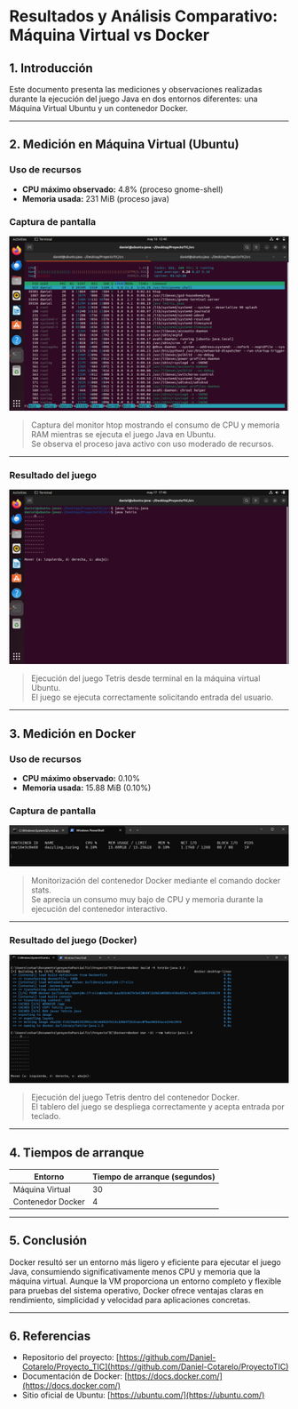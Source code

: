 # Resultados y Análisis Comparativo: Máquina Virtual vs Docker

## 1. Introducción

Este documento presenta las mediciones y observaciones realizadas durante la ejecución del juego Java en dos entornos diferentes: una Máquina Virtual Ubuntu y un contenedor Docker.

---

## 2. Medición en Máquina Virtual (Ubuntu)

### Uso de recursos

- **CPU máximo observado:** 4.8% (proceso gnome-shell)  
- **Memoria usada:** 231 MiB (proceso java)

### Captura de pantalla

![Uso de recursos en VM](captura1.png)  
> Captura del monitor htop mostrando el consumo de CPU y memoria RAM mientras se ejecuta el juego Java en Ubuntu.  
> Se observa el proceso java activo con uso moderado de recursos.

---

### Resultado del juego

![Resultado juego en VM](captura2.png)  
> Ejecución del juego Tetris desde terminal en la máquina virtual Ubuntu.  
> El juego se ejecuta correctamente solicitando entrada del usuario.

---

## 3. Medición en Docker

### Uso de recursos

- **CPU máximo observado:** 0.10%  
- **Memoria usada:** 15.88 MiB (0.10%)

### Captura de pantalla

![Uso de recursos en Docker](captura3.png)   
> Monitorización del contenedor Docker mediante el comando docker stats.  
> Se aprecia un consumo muy bajo de CPU y memoria durante la ejecución del contenedor interactivo.

---

### Resultado del juego (Docker)

![Resultado en Docker](captura4.png) 
> Ejecución del juego Tetris dentro del contenedor Docker.  
> El tablero del juego se despliega correctamente y acepta entrada por teclado.

---

## 4. Tiempos de arranque

| Entorno           | Tiempo de arranque (segundos) |
|-------------------|-------------------------------|
| Máquina Virtual    | 30                            |
| Contenedor Docker | 4                             |

---

## 5. Conclusión

Docker resultó ser un entorno más ligero y eficiente para ejecutar el juego Java, consumiendo significativamente menos CPU y memoria que la máquina virtual. Aunque la VM proporciona un entorno completo y flexible para pruebas del sistema operativo, Docker ofrece ventajas claras en rendimiento, simplicidad y velocidad para aplicaciones concretas.

---

## 6. Referencias

- Repositorio del proyecto: [https://github.com/Daniel-Cotarelo/Proyecto_TIC](https://github.com/Daniel-Cotarelo/ProyectoTIC)  
- Documentación de Docker: [https://docs.docker.com/](https://docs.docker.com/)  
- Sitio oficial de Ubuntu: [https://ubuntu.com/](https://ubuntu.com/)
